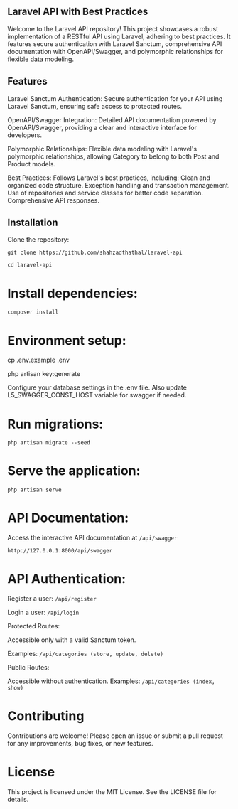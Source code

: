 ## Laravel API with Best Practices
Welcome to the Laravel API repository! This project showcases a robust implementation of a RESTful API using Laravel, adhering to best practices. It features secure authentication with Laravel Sanctum, comprehensive API documentation with OpenAPI/Swagger, and polymorphic relationships for flexible data modeling.

## Features
Laravel Sanctum Authentication: 
Secure authentication for your API using Laravel Sanctum, ensuring safe access to protected routes.

OpenAPI/Swagger Integration: 
Detailed API documentation powered by OpenAPI/Swagger, providing a clear and interactive interface for developers.

Polymorphic Relationships: 
Flexible data modeling with Laravel's polymorphic relationships, allowing Category to belong to both Post and Product models.

Best Practices: 
Follows Laravel's best practices, including:
Clean and organized code structure.
Exception handling and transaction management.
Use of repositories and service classes for better code separation.
Comprehensive API responses.

## Installation
Clone the repository:

`git clone https://github.com/shahzadthathal/laravel-api`

`cd laravel-api`

# Install dependencies:

`composer install`

# Environment setup:

cp .env.example .env

php artisan key:generate

Configure your database settings in the .env file.
Also update L5_SWAGGER_CONST_HOST variable for swagger if needed.


# Run migrations:

`php artisan migrate --seed`

# Serve the application:

`php artisan serve`

# API Documentation:

Access the interactive API documentation at `/api/swagger`

`http://127.0.0.1:8000/api/swagger`

# API Authentication:

Register a user: `/api/register`

Login a user: `/api/login`

Protected Routes:

Accessible only with a valid Sanctum token.

Examples: `/api/categories (store, update, delete)`

Public Routes:

Accessible without authentication.
Examples: `/api/categories (index, show)`


# Contributing
Contributions are welcome! Please open an issue or submit a pull request for any improvements, bug fixes, or new features.

# License
This project is licensed under the MIT License. See the LICENSE file for details.